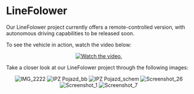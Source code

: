 # LineFolower

Our LineFolower project currently offers a remote-controlled version, with autonomous driving capabilities to be released soon.

To see the vehicle in action, watch the video below:

<p align="center">
  <a href="https://www.youtube.com/watch?v=52OadkTGyIU">
     <img src="https://img.youtube.com/vi/52OadkTGyIU/0.jpg" alt="Watch the video.">
  </a>
</p>

Take a closer look at our LineFolower project through the following images:

<p align="center">
  <img src="https://github.com/TanskiSzymon/LineFolower/assets/108231030/ece28fa1-5f0e-44d0-83fc-b52e5ac545f3" alt="IMG_2222">
  <img src="https://github.com/TanskiSzymon/LineFolower/assets/108231030/412d987c-7722-44cf-9bdf-265b93bc3a4d" alt="IPZ Pojazd_bb">
  <img src="https://github.com/TanskiSzymon/LineFolower/assets/108231030/adf11865-3717-4a23-99f8-8f74e4aefa81" alt="IPZ Pojazd_schem">
  <img src="https://github.com/TanskiSzymon/LineFolower/assets/108231030/51cd14de-0b3f-43fa-94fa-5ac8e8a2fe5e" alt="Screenshot_26">
  <img src="https://github.com/TanskiSzymon/LineFolower/assets/108231030/072432b9-7b4a-4774-8f41-9e81b74d0c39" alt="Screenshot_1">
  <img src="https://github.com/TanskiSzymon/LineFolower/assets/108231030/e6b863d3-280a-41bf-9bbe-5c352115e9e7" alt="Screenshot_7">
</p>

